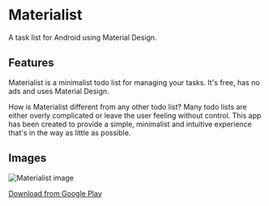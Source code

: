 Materialist
===========
A task list for Android using Material Design.

## Features
Materialist is a minimalist todo list for managing your tasks. It's free, has no ads and uses Material Design.

How is Materialist different from any other todo list? Many todo lists are either overly complicated or leave the user feeling without control. This app has been created to provide a simple, minimalist and intuitive experience that's in the way as little as possible.

## Images
![Materialist image](http://i.imgur.com/ci9gPKc.png)

[Download from Google Play](https://play.google.com/store/apps/details?id=co.adrianblan.materialist)

